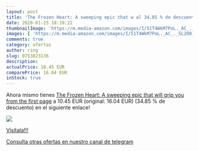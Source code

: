 ```yaml
---
layout: post
title: 'The Frozen Heart: A sweeping epic that w al 34.85 % de descuento'
date: 2020-01-25 18:10:22
thumbnailImage: 'https://m.media-amazon.com/images/I/51T4WkM7PoL._AC_._SL200_.jpg'
images: [ 'https://m.media-amazon.com/images/I/51T4WkM7PoL._AC_._SL200_.jpg' ]
comments: true
category: ofertas
author: ring
slug: 0753823136
description:
actualPrice: 10.45 EUR
comparePrice: 16.04 EUR
inStock: true
---
```


Ahora mismo tienes [The Frozen Heart: A sweeping epic that will grip you from the first page](https://www.amazon.com/dp/0753823136/?tag=redken08-20) a 10.45 EUR (original: 16.04 EUR) (34.85 %  de descuento) en el siguiente enlace!

[![](https://m.media-amazon.com/images/I/51T4WkM7PoL._AC_._SL200_.jpg)](https://www.amazon.com/dp/0753823136/?tag=redken08-20)

[Visítala!!!](https://www.amazon.com/dp/0753823136/?tag=redken08-20)

[Consulta otras ofertas en nuestro canal de telegram](https://t.me/s/ofertas25)
